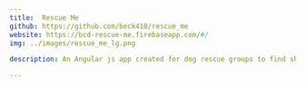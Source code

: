 ```yaml
---
title:  Rescue Me
github: https://github.com/beck410/rescue_me
website: https://bcd-rescue-me.firebaseapp.com/#/
img: ../images/rescue_me_lg.png 

description: An Angular js app created for dog rescue groups to find shelter dogs and keep track of current dogs within their organization.This app uses the RescueGroups.org's API to keep uptodate with available dogs needing fosters throughout America.

---
```

